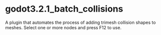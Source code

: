 # godot3.2.1_batch_collisions
A plugin that automates the process of adding trimesh collision shapes to meshes. Select one or more nodes and press F12 to use.
